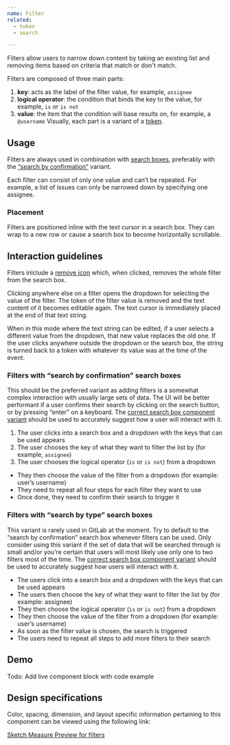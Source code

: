 ```yaml
---
name: Filter
related:
  - token
  - search

---
```


Filters allow users to narrow down content by taking an existing list and removing items based on criteria that match or don't match.

Filters are composed of three main parts:

1. **key**: acts as the label of the filter value, for example, `assignee`
1. **logical operator**: the condition that binds the key to the value, for example, `is` or `is not`
1. **value**: the item that the condition will base results on, for example, a `@username`
Visually, each part is a variant of a [token](/components/token/).

## Usage

Filters are always used in combination with [search boxes](/components/search/), preferably with the [“search by confirmation”](#filters-with-“search-by-confirmation”-search-boxes) variant.

Each filter can consist of only one value and can’t be repeated. For example, a list of issues can only be narrowed down by specifying one assignee.

### Placement

Filters are positioned inline with the text cursor in a search box. They can wrap to a new row or cause a search box to become horizontally scrollable.

## Interaction guidelines

Filters inlclude a [remove icon](http://gitlab-org.gitlab.io/gitlab-svgs/?q=~close) which, when clicked, removes the whole filter from the search box.

Clicking anywhere else on a filter opens the dropdown for selecting the value of the filter. The token of the filter value is removed and the text content of it becomes editable again. The text cursor is immediately placed at the end of that text string. 

When in this mode where the text string can be edited, if a user selects a different value from the dropdown, that new value replaces the old one. If the user clicks anywhere outside the dropdown or the search box, the string is turned back to a token with whatever its value was at the time of the event.

### Filters with “search by confirmation” search boxes

This should be the preferred variant as adding filters is a somewhat complex interaction with usually large sets of data. The UI will be better performant if a user confirms their search by clicking on the search button, or by pressing “enter” on a keyboard. The [correct search box component variant](https://design.gitlab.com/components/search/#search-by-confirmation) should be used to accurately suggest how a user will interact with it.

1. The user clicks into a search box and a dropdown with the keys that can be used appears
1. The user chooses the key of what they want to filter the list by (for example, `assignee`)
1. The user chooses the logical operator (`is` or `is not`) from a dropdown
* They then choose the value of the filter from a dropdown (for example: user’s username)
* They need to repeat all four steps for each filter they want to use
* Once done, they need to confirm their search to trigger it

### Filters with “search by type” search boxes

This variant is rarely used in GitLab at the moment. Try to default to the “search by confirmation” search box whenever filters can be used. Only consider using this variant if the set of data that will be searched through is small and/or you’re certain that users will most likely use only one to two filters most of the time. The [correct search box component variant](https://design.gitlab.com/components/search/#search-by-typing) should be used to accurately suggest how users will interact with it.

* The users click into a search box and a dropdown with the keys that can be used appears
* The users then choose the key of what they want to filter the list by (for example: assignee)
* They then choose the logical operator (`is` or `is not`) from a dropdown
* They then choose the value of the filter from a dropdown (for example: user’s username)
* As soon as the filter value is chosen, the search is triggered
* The users need to repeat all steps to add more filters to their search

## Demo

Todo: Add live component block with code example

## Design specifications

Color, spacing, dimension, and layout specific information pertaining to this component can be viewed using the following link:

[Sketch Measure Preview for filters](https://gitlab-org.gitlab.io/gitlab-design/hosted/design-gitlab-specs/filters-spec-previews/)
